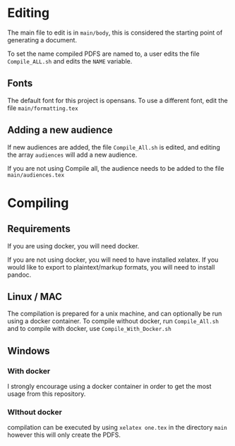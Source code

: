 # Editing
The main file to edit is in ```main/body```, this is considered the starting point of
generating a document.

To set the name compiled PDFS are named to, a user edits the file
```Compile_ALL.sh``` and edits the ```NAME``` variable.

## Fonts
The default font for this project is opensans. To use a different font, edit
the file ```main/formatting.tex```
## Adding a new audience
If new audiences are added, the file ```Compile_All.sh``` is edited, and
editing the array  ```audiences``` will add a new audience.

If you are not using Compile all, the audience needs to be added to the file
```main/audiences.tex```
# Compiling
## Requirements
If you are using docker, you will need docker.

If you are not using docker, you will need to have installed xelatex. If you
would like to export to plaintext/markup formats, you will need to install
pandoc.

## Linux / MAC
The compilation is prepared for a unix machine, and can optionally be run using
a docker container. To compile without docker, run ```Compile_All.sh``` and
to compile with docker, use ```Compile_With_Docker.sh```

## Windows
### With docker
I strongly encourage using a docker container in order to get the most usage
from this repository.

### WIthout docker
compilation can be executed by using  ```xelatex one.tex``` in the directory
`main` however this will only create the PDFS.